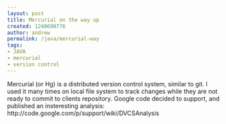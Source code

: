 ```yaml
---
layout: post
title: Mercurial on the way up
created: 1240690776
author: andrew
permalink: /java/mercurial-way
tags:
- JAVA
- mercurial
- version control
---
```

<p>Mercurial (or Hg) is a distributed version control system, similar to git. I used it many times on local file system to track changes while they are not ready to commit to clients repository. Google code decided to support, and published an insteresting analysis: http://code.google.com/p/support/wiki/DVCSAnalysis</p>
